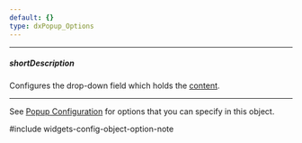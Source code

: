 ```yaml
---
default: {}
type: dxPopup_Options
---
```

---
##### shortDescription
Configures the drop-down field which holds the [content](/api-reference/10%20UI%20Widgets/dxDropDownBox/1%20Configuration/contentTemplate.md '/Documentation/ApiReference/UI_Widgets/dxDropDownBox/Configuration/#contentTemplate').

---
See [Popup Configuration](/api-reference/10%20UI%20Widgets/dxPopup/1%20Configuration '/Documentation/ApiReference/UI_Widgets/dxPopup/Configuration/') for options that you can specify in this object.

#include widgets-config-object-option-note
